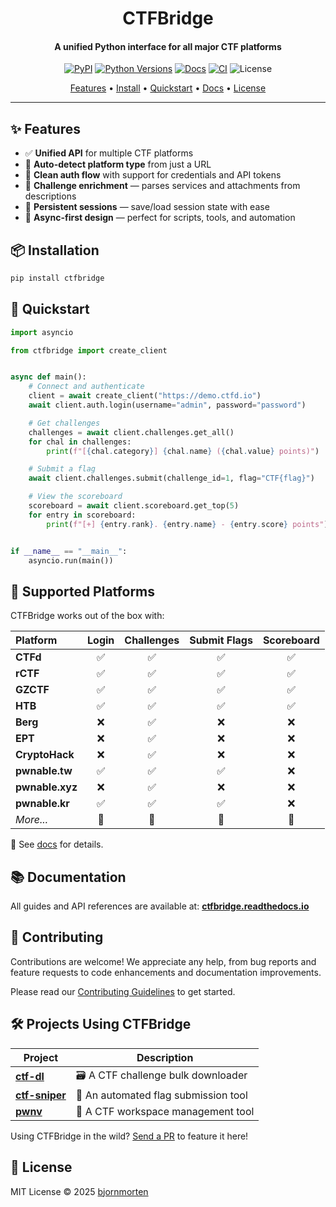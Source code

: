 <h1 align="center">
  CTFBridge
</h1>

<h4 align="center">A unified Python interface for all major CTF platforms </h4>

<p align="center">
  <a href="https://pypi.org/project/ctfbridge/"><img src="https://img.shields.io/pypi/v/ctfbridge" alt="PyPI"></a>
  <a href="https://pypi.org/project/ctfbridge/"><img src="https://img.shields.io/pypi/pyversions/ctfbridge" alt="Python Versions"></a>
  <a href="https://ctfbridge.readthedocs.io"><img src="https://img.shields.io/badge/docs-readthedocs-blue.svg" alt="Docs"></a>
  <a href="https://github.com/bjornmorten/ctfbridge/actions/workflows/ci.yml"><img src="https://github.com/bjornmorten/ctfbridge/actions/workflows/ci.yml/badge.svg" alt="CI"></a>
  <img src="https://img.shields.io/github/license/bjornmorten/ctfbridge" alt="License">
</p>

<p align="center">
  <a href="#-features">Features</a> •
  <a href="#-installation">Install</a> •
  <a href="#-quickstart">Quickstart</a> •
  <a href="#-documentation">Docs</a> •
  <a href="#-license">License</a>
</p>

---

## ✨ Features

- ✅ **Unified API** for multiple CTF platforms
- 🧠 **Auto-detect platform type** from just a URL
- 🔐 **Clean auth flow** with support for credentials and API tokens
- 🧩 **Challenge enrichment** — parses services and attachments from descriptions
- 🔄 **Persistent sessions** — save/load session state with ease
- 🤖 **Async-first design** — perfect for scripts, tools, and automation

## 📦 Installation

```bash
pip install ctfbridge
```

## 🚀 Quickstart

<!-- QUICKSTART_START -->
```python
import asyncio

from ctfbridge import create_client


async def main():
    # Connect and authenticate
    client = await create_client("https://demo.ctfd.io")
    await client.auth.login(username="admin", password="password")

    # Get challenges
    challenges = await client.challenges.get_all()
    for chal in challenges:
        print(f"[{chal.category}] {chal.name} ({chal.value} points)")

    # Submit a flag
    await client.challenges.submit(challenge_id=1, flag="CTF{flag}")

    # View the scoreboard
    scoreboard = await client.scoreboard.get_top(5)
    for entry in scoreboard:
        print(f"[+] {entry.rank}. {entry.name} - {entry.score} points")


if __name__ == "__main__":
    asyncio.run(main())
```
<!-- QUICKSTART_END -->

## 🧩 Supported Platforms

CTFBridge works out of the box with:

<!-- PLATFORMS_TABLE_START -->
| Platform | Login | Challenges | Submit Flags | Scoreboard |
| :--- | :---: | :---: | :---: | :---: |
| **CTFd** | ✅ | ✅ | ✅ | ✅ |
| **rCTF** | ✅ | ✅ | ✅ | ✅ |
| **GZCTF** | ✅ | ✅ | ✅ | ✅ |
| **HTB** | ✅ | ✅ | ✅ | ✅ |
| **Berg** | ❌ | ✅ | ❌ | ❌ |
| **EPT** | ❌ | ✅ | ❌ | ❌ |
| **CryptoHack** | ❌ | ✅ | ❌ | ❌ |
| **pwnable.tw** | ✅ | ✅ | ✅ | ❌ |
| **pwnable.xyz** | ❌ | ✅ | ❌ | ❌ |
| **pwnable.kr** | ✅ | ✅ | ✅ | ❌ |
|_More..._|🚧|🚧|🚧|🚧|
<!-- PLATFORMS_TABLE_END -->

📖 See [docs](https://ctfbridge.readthedocs.io/latest/getting-started/platforms/) for details.

## 📚 Documentation

All guides and API references are available at: **[ctfbridge.readthedocs.io](https://ctfbridge.readthedocs.io/)**

## 🤝 Contributing

Contributions are welcome! We appreciate any help, from bug reports and feature requests to code enhancements and documentation improvements.

Please read our [Contributing Guidelines](CONTRIBUTING.md) to get started.

## 🛠️ Projects Using CTFBridge

| Project | Description |
|---------|-------------|
| [**ctf-dl**](https://github.com/bjornmorten/ctf-dl) | 🗃️ A CTF challenge bulk downloader |
| [**ctf-sniper**](https://github.com/bjornmorten/ctf-sniper) | 🎯 An automated flag submission tool |
| [**pwnv**](https://github.com/CarixoHD/pwnv) | 🧠 A CTF workspace management tool |

Using CTFBridge in the wild? [Send a PR](https://github.com/bjornmorten/ctfbridge/edit/main/README.md) to feature it here!

## 📄 License

MIT License © 2025 [bjornmorten](https://github.com/bjornmorten)
